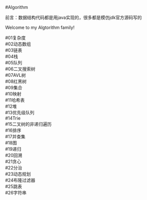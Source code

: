 #Algorithm  

前言：数据结构代码都是用java实现的，很多都是模仿jdk官方源码写的

Welcome to my Algtorithm family!
                                       
#01复杂度  
#02动态数组   
#03链表  
#04栈  
#05队列  
#06二叉搜索树  
#07AVL树  
#08红黑树  
#09集合  
#10映射  
#11哈希表  
#12堆  
#13优先级队列  
#14Trie  
#15二叉树的非递归遍历  
#16排序  
#17并查集  
#18图  
#19递归  
#20回溯  
#21贪心  
#22分治    
#23动态规划    
#24布隆过滤器  
#25跳表  
#26字符串  
